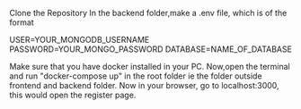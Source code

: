Clone the Repository
In the backend folder,make a .env file, which is of the format

USER=YOUR_MONGODB_USERNAME
PASSWORD=YOUR_MONGO_PASSWORD
DATABASE=NAME_OF_DATABASE

Make sure that you have docker installed in your PC.
Now,open the terminal and run "docker-compose up" in the root folder ie the folder outside frontend and backend folder.
Now in your browser, go to localhost:3000, this would open the register page.
